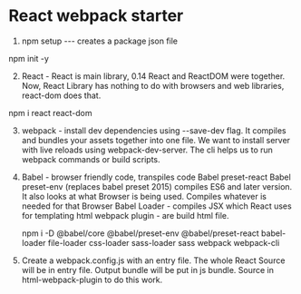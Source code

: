 # React webpack starter

1. npm setup  --- creates a package json file

npm init -y

2. React -   React is main library, 0.14 React and ReactDOM were together. Now, React Library has nothing to do with browsers and web libraries, react-dom does that.

npm i react react-dom

3. webpack - install dev dependencies using --save-dev flag. It compiles and bundles your assets together into one file. We want to install server with live reloads using webpack-dev-server. The cli helps us to run webpack commands or build scripts.


4. Babel - browser friendly code, transpiles code 
   Babel preset-react
   Babel preset-env (replaces babel preset 2015) compiles ES6 and later version. It also looks at what Browser is being used. Compiles whatever is needed for that Browser
   Babel Loader - compiles JSX which React uses for templating
   html webpack plugin - are build html file.

   npm i -D @babel/core @babel/preset-env @babel/preset-react babel-loader file-loader  css-loader sass-loader sass webpack webpack-cli

5. Create a webpack.config.js with an entry file. The whole React Source will be in entry file. Output bundle will
be put in js bundle. Source in html-webpack-plugin to do this work.


